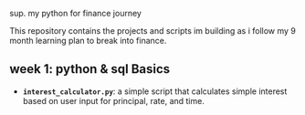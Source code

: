 sup. my python for finance journey

This repository contains the projects and scripts im building as i follow my 9 month learning plan to break into finance.

## week 1: python & sql Basics

* **`interest_calculator.py`**: a simple script that calculates simple interest based on user input for principal, rate, and time.
